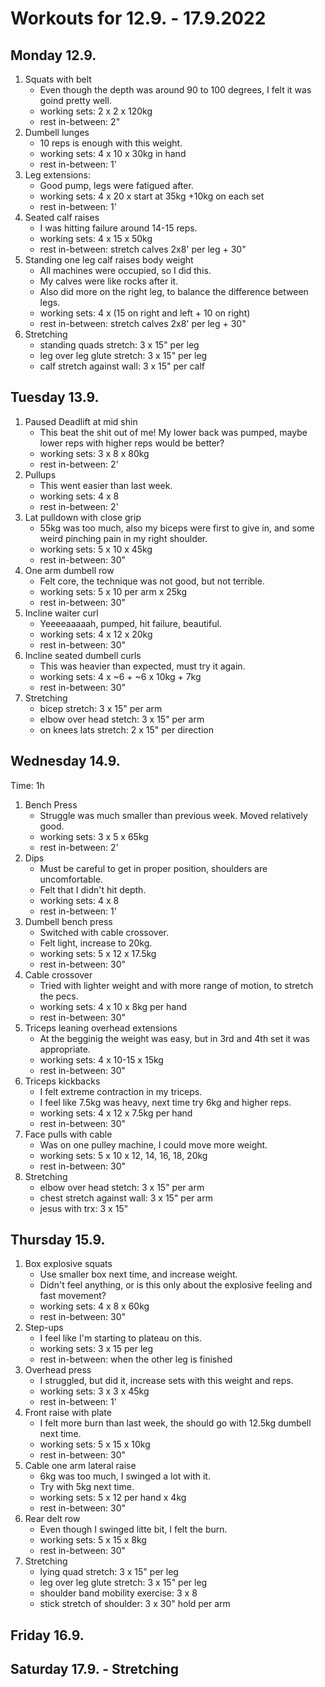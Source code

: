 # Workouts for 12.9. - 17.9.2022

## Monday 12.9.

1. Squats with belt
   - Even though the depth was around 90 to 100 degrees, I felt it was goind pretty well.
   - working sets: 2 x 2 x 120kg
   - rest in-between: 2"
2. Dumbell lunges
   - 10 reps is enough with this weight.
   - working sets: 4 x 10 x 30kg in hand
   - rest in-between: 1'
3. Leg extensions:
   - Good pump, legs were fatigued after.
   - working sets: 4 x 20 x start at 35kg +10kg on each set
   - rest in-between: 1'
4. Seated calf raises
   - I was hitting failure around 14-15 reps.
   - working sets: 4 x 15 x 50kg
   - rest in-between: stretch calves 2x8' per leg + 30"
5. Standing one leg calf raises body weight
   - All machines were occupied, so I did this.
   - My calves were like rocks after it.
   - Also did more on the right leg, to balance the difference between legs.
   - working sets: 4 x (15 on right and left + 10 on right)
   - rest in-between: stretch calves 2x8' per leg + 30"
6. Stretching
   - standing quads stretch: 3 x 15" per leg
   - leg over leg glute stretch: 3 x 15" per leg
   - calf stretch against wall: 3 x 15" per calf

## Tuesday 13.9.

1. Paused Deadlift at mid shin
   - This beat the shit out of me! My lower back was pumped, maybe lower reps with higher reps would be better?
   - working sets: 3 x 8 x 80kg
   - rest in-between: 2'
2. Pullups
   - This went easier than last week.
   - working sets: 4 x 8
   - rest in-between: 2'
3. Lat pulldown with close grip
   - 55kg was too much, also my biceps were first to give in, and some weird pinching pain in my right shoulder.
   - working sets: 5 x 10 x 45kg
   - rest in-between: 30"
4. One arm dumbell row
   - Felt core, the technique was not good, but not terrible.
   - working sets: 5 x 10 per arm x 25kg
   - rest in-between: 30"
5. Incline waiter curl
   - Yeeeeaaaaah, pumped, hit failure, beautiful.
   - working sets: 4 x 12 x 20kg
   - rest in-between: 30"
6. Incline seated dumbell curls
   - This was heavier than expected, must try it again.
   - working sets: 4 x ~6 + ~6 x 10kg + 7kg
   - rest in-between: 30"
7. Stretching
   - bicep stretch: 3 x 15" per arm
   - elbow over head stetch: 3 x 15" per arm
   - on knees lats stretch: 2 x 15" per direction

## Wednesday 14.9.

Time: 1h

1. Bench Press
   - Struggle was much smaller than previous week. Moved relatively good.
   - working sets: 3 x 5 x 65kg
   - rest in-between: 2'
2. Dips
   - Must be careful to get in proper position, shoulders are uncomfortable.
   - Felt that I didn't hit depth.
   - working sets: 4 x 8
   - rest in-between: 1'
3. Dumbell bench press
   - Switched with cable crossover.
   - Felt light, increase to 20kg.
   - working sets: 5 x 12 x 17.5kg
   - rest in-between: 30"
4. Cable crossover
   - Tried with lighter weight and with more range of motion, to stretch the pecs.
   - working sets: 4 x 10 x 8kg per hand
   - rest in-between: 30"
5. Triceps leaning overhead extensions
   - At the begginig the weight was easy, but in 3rd and 4th set it was appropriate.
   - working sets: 4 x 10-15 x 15kg
   - rest in-between: 30"
6. Triceps kickbacks
   - I felt extreme contraction in my triceps.
   - I feel like 7.5kg was heavy, next time try 6kg and higher reps.
   - working sets: 4 x 12 x 7.5kg per hand
   - rest in-between: 30"
7. Face pulls with cable
   - Was on one pulley machine, I could move more weight.
   - working sets: 5 x 10 x 12, 14, 16, 18, 20kg
   - rest in-between: 30"
8. Stretching
   - elbow over head stetch: 3 x 15" per arm
   - chest stretch against wall: 3 x 15" per arm
   - jesus with trx: 3 x 15"

## Thursday 15.9.

1. Box explosive squats
   - Use smaller box next time, and increase weight.
   - Didn't feel anything, or is this only about the explosive feeling and fast movement?
   - working sets: 4 x 8 x 60kg
   - rest in-between: 30"
2. Step-ups
   - I feel like I'm starting to plateau on this.
   - working sets: 3 x 15 per leg
   - rest in-between: when the other leg is finished
3. Overhead press
   - I struggled, but did it, increase sets with this weight and reps.
   - working sets: 3 x 3 x 45kg
   - rest in-between: 1'
4. Front raise with plate
   - I felt more burn than last week, the should go with 12.5kg dumbell next time.
   - working sets: 5 x 15 x 10kg
   - rest in-between: 30"
5. Cable one arm lateral raise
   - 6kg was too much, I swinged a lot with it.
   - Try with 5kg next time.
   - working sets: 5 x 12 per hand x 4kg
   - rest in-between: 30"
6. Rear delt row
   - Even though I swinged litte bit, I felt the burn.
   - working sets: 5 x 15 x 8kg
   - rest in-between: 30"
7. Stretching
   - lying quad stretch: 3 x 15" per leg
   - leg over leg glute stretch: 3 x 15" per leg
   - shoulder band mobility exercise: 3 x 8
   - stick stretch of shoulder: 3 x 30" hold per arm

## Friday 16.9.

## Saturday 17.9. - Stretching
